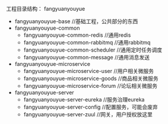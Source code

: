 工程目录结构：
fangyuanyouyue
 - fangyuanyouyue-base					//基础工程，公共部分的东西
 - fangyuanyouyue-common
	- fangyuanyouyue-common-redis		//通用redis
	- fangyuanyouyue-common-rabbitmq		//通用rabbitmq
	- fangyuanyouyue-common-scheduler	//通用定时任务调度
	- fangyuanyouyue-common-message		//通用消息发送
 - fangyuanyouyue-microservice
	- fangyuanyouyue-microservice-user	//用户相关微服务
	- fangyuanyouyue-microservice-goods	//商品相关微服务
	- fangyuanyouyue-microservice-forum	//论坛相关微服务
 - fangyuanyouyue-server
	- fangyuanyouyue-server-eureka		//服务治理eureka
	- fangyuanyouyue-server-config		//配置服务，可能会废弃
	- fangyuanyouyue-server-zuul			//网关，用户授权放这里

	